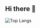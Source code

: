 ## Hi there 👋

![Top Langs](https://github-readme-stats.vercel.app/api/top-langs/?username=aeovac&layout=compact)
